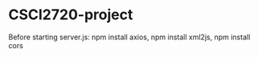 # CSCI2720-project

Before starting server.js:
npm install axios,
npm install xml2js,
npm install cors
